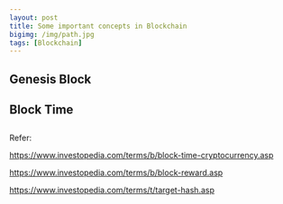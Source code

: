 ```yaml
---
layout: post
title: Some important concepts in Blockchain
bigimg: /img/path.jpg
tags: [Blockchain]
---
```


## Genesis Block

## Block Time

## 

Refer: 

https://www.investopedia.com/terms/b/block-time-cryptocurrency.asp

https://www.investopedia.com/terms/b/block-reward.asp

https://www.investopedia.com/terms/t/target-hash.asp

